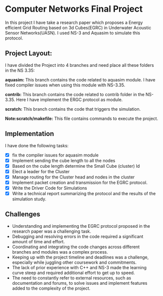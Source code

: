 # Computer Networks Final Project

In this project I have take a research paper which proposes a Energy efficient Grid Routing based on 3d Cubes(EGRC) in Underwater Acoustic Sensor Networks(UASN). I used NS-3 and Aquasim to simulate this protocol.


## Project Layout:
I have divided the Project into 4 branches and need place all these folders in the NS 3.35:

**aquasim:** This branch contains the code related to aquasim module. I have fixed compiler issues when using this module with NS-3.35.

**contrib:** This branch contains the code related to contrib folder in the NS-3.35. Here I have implement the ERGC protocol as module.

**scratch:** This branch contains the code that triggers the simulation.


**Note:scratch/makefile:** This file contains commands to execute the project.

## Implementation
I have done the following tasks:
- [x] fix the compiler issues for aquasim module
- [x] Implement sending the cube length to all the nodes 
- [x] Based on the cube length determine the Small Cube (cluster) Id
- [x] Elect a leader for the Cluster
- [x] Manage routing for the Cluster head and nodes in the cluster
- [x] Implement packet creation and transmission for the EGRC protocol.
- [x] Write the Driver Code for Simulations
- [x] Write a technical report summarizing the protocol and the results of the simulation study.

## Challenges
* Understanding and implementing the EGRC protocol proposed in the research paper was a challenging task.
* Debugging and resolving errors in the code required a significant amount of time and effort.
* Coordinating and integrating the code changes across different branches and modules was a complex process.
* Keeping up with the project timeline and deadlines was a challenge, especially while juggling other coursework and commitments.
* The lack of prior experience with C++ and NS-3 made the learning curve steep and required additional effort to get up to speed.
* The need to constantly refer to external resources, such as documentation and forums, to solve issues and implement features added to the complexity of the project.

